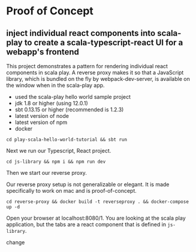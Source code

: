 # Proof of Concept
## inject individual react components into scala-play to create a scala-typescript-react UI for a webapp's frontend

This project demonstrates a pattern for rendering individual react components in scala play. A reverse proxy makes it so that a JavaScript library, which is bundled on the fly by webpack-dev-server, is available on the window when in the scala-play app.

* used the scala-play hello world sample project
* jdk 1.8 or higher (using 12.0.1)
* sbt 0.13.15 or higher (recommended is 1.2.3)
* latest version of node
* latest version of npm
* docker

```
cd play-scala-hello-world-tutorial && sbt run
```
Next we run our Typescript, React project.

```
cd js-library && npm i && npm run dev
```

Then we start our reverse proxy.

Our reverse proxy setup is not generalizable or elegant. It is made specifically to work on mac and is proof-of-concept.

```
cd reverse-proxy && docker build -t reverseproxy . && docker-compose up -d
```
Open your browser at localhost:8080/1. You are looking at the scala play application, but the tabs are a react component that is defined in `js-library`.

change
